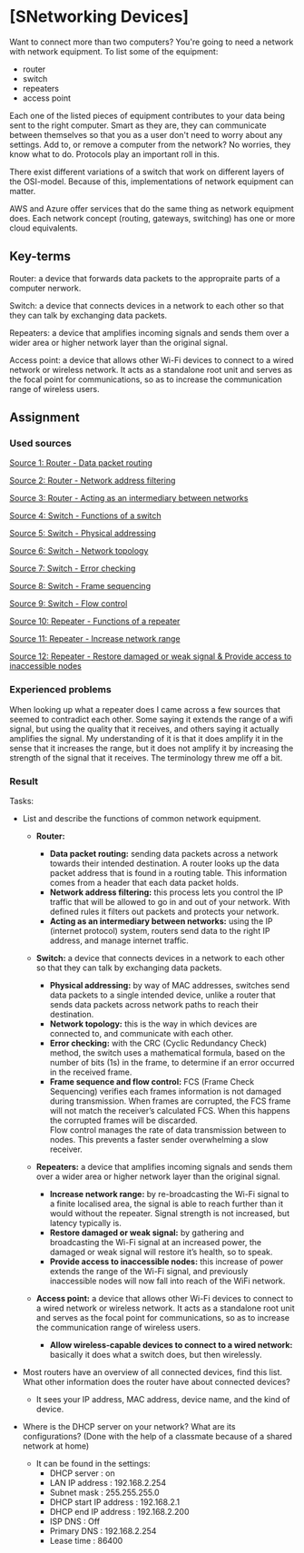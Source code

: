 # [SNetworking Devices]
Want to connect more than two computers? You're going to need a network with network equipment. To list some of the equipment:

- router
- switch
- repeaters
- access point

Each one of the listed pieces of equipment contributes to your data being sent to the right computer. Smart as they are, they can communicate between themselves so that you as a user don't need to worry about any settings. Add to, or remove a computer from the network? No worries, they know what to do. Protocols play an important roll in this. 

There exist different variations of a switch that work on different layers of the OSI-model. Because of this, implementations of network equipment can matter.

AWS and Azure offer services that do the same thing as network equipment does. Each network concept (routing, gateways, switching) has one or more cloud equivalents. 

## Key-terms
Router: a device that forwards data packets to the appropraite parts of a computer nerwork.

Switch: a device that connects devices in a network to each other so that they can talk by exchanging data packets.

Repeaters: a device that amplifies incoming signals and sends them over a wider area or higher network layer than the original signal.

Access point: a device that allows other Wi-Fi devices to connect to a wired network or wireless network. It acts as a standalone root unit and serves as the focal point for communications, so as to increase the communication range of wireless users. 

## Assignment
### Used sources
[Source 1: Router - Data packet routing](https://aws.amazon.com/what-is/routing/#:~:text=manage%20traffic%20volume.-,How%20does%20routing%20work%3F,might%20route%20it%20multiple%20times.)

[Source 2: Router - Network address filtering](https://www.ibm.com/docs/en/i/7.4?topic=security-ip-filtering-network-address-translation)

[Source 3: Router - Acting as an intermediary between networks](https://www.avg.com/en/signal/what-is-a-router)

[Source 4: Switch - Functions of a switch](https://www.linkedin.com/pulse/functions-switch-evelyn-shi/)

[Source 5: Switch - Physical addressing](https://www.cloudflare.com/learning/network-layer/what-is-a-network-switch/)

[Source 6: Switch - Network topology](https://networklessons.com/cisco/ccna-routing-switching-icnd1-100-105/network-topologies)

[Source 7: Switch - Error checking](https://etutorials.org/Networking/lan+switching/Chapter+6.+How+a+Switch+Works/Layer+2+Switching+Methods/)

[Source 8: Switch - Frame sequencing](https://www.ibm.com/docs/en/i/7.3?topic=support-ethernet-frame-format)

[Source 9: Switch - Flow control](https://en.wikipedia.org/wiki/Flow_control_(data))

[Source 10: Repeater - Functions of a repeater](https://nordvpn.com/nl/cybersecurity/glossary/repeater/#:~:text=Repeater%20is%20a%20type%20of,provide%20access%20to%20inaccessible%20nodes.)

[Source 11: Repeater - Increase network range](https://www.screenbeam.com/wifihelp/wifibooster/differences-wifi-booster-wifi-extender-wifi-repeater/#:~:text=As%20the%20name%20implies%2C%20wireless,response%20time%2C%20is%20typically%20increased.)

[Source 12: Repeater - Restore damaged or weak signal & Provide access to inaccessible nodes](https://www.rfpage.com/wi-fi-repeaters-how-it-works/)

### Experienced problems
When looking up what a repeater does I came across a few sources that seemed to contradict each other. Some saying it extends the range of a wifi signal, but using the quality that it receives, and others saying it actually amplifies the signal. My understanding of it is that it does amplify it in the sense that it increases the range, but it does not amplify it by increasing the strength of the signal that it receives. The terminology threw me off a bit. 



### Result
Tasks:
*	List and describe the functions of common network equipment.
    -	**Router:** 
        -	**Data packet routing:** sending data packets across a network towards their intended destination. A router looks up the data packet address that is found in a routing table. This information comes from a header that each data packet holds.
        -	**Network address filtering:** this process lets you control the IP traffic that will be allowed to go in and out of your network. With defined rules it filters out packets and protects your network.
        -	**Acting as an intermediary between networks:** using the IP (internet protocol) system, routers send data to the right IP address, and manage internet traffic.

    -	**Switch:** a device that connects devices in a network to each other so that they can talk by exchanging data packets.
        -	**Physical addressing:** by way of MAC addresses, switches send data packets to a single intended device, unlike a router that sends data packets across network paths to reach their destination.
        -	**Network topology:** this is the way in which devices are connected to, and communicate with each other. 
        - 	**Error checking:** with the CRC (Cyclic Redundancy Check) method, the switch uses a mathematical formula, based on the number of bits (1s) in the frame, to determine if an error occurred in the received frame.
        -	**Frame sequence and flow control:** FCS (Frame Check Sequencing) verifies each frames information is not damaged during transmission. When frames are corrupted, the FCS frame will not match the receiver’s calculated FCS. When this happens the corrupted frames will be discarded.   
        Flow control manages the rate of data transmission between to nodes. This prevents a faster sender overwhelming a slow receiver. 

    -	**Repeaters:** a device that amplifies incoming signals and sends them over a wider area or higher network layer than the original signal.
        -	**Increase network range:** by re-broadcasting the Wi-Fi signal to a finite localised area, the signal is able to reach further than it would without the repeater. Signal strength is not increased, but latency typically is.
        -	**Restore damaged or weak signal:** by gathering and broadcasting the Wi-Fi signal at an increased power, the damaged or weak signal will restore it’s health, so to speak.
        -	**Provide access to inaccessible nodes:** this increase of power extends the range of the Wi-Fi signal, and previously inaccessible nodes will now fall into reach of the WiFi network. 

    -	**Access point:** a device that allows other Wi-Fi devices to connect to a wired network or wireless network. It acts as a standalone root unit and serves as the focal point for communications, so as to increase the communication range of wireless users.
        -	**Allow wireless-capable devices to connect to a wired network:** basically it does what a switch does, but then wirelessly. 


-	Most routers have an overview of all connected devices, find this list. What other information does the router have about connected devices?
    -	It sees your IP address, MAC address, device name, and the kind of device.

-   Where is the DHCP server on your network? What are its configurations? (Done with the help of a classmate because of a shared network at home)
    -	It can be found in the settings:
        -	DHCP server		: on
        -	LAN IP address		: 192.168.2.254
        -	Subnet mask		: 255.255.255.0
        -	DHCP start IP address	: 192.168.2.1
        -	DHCP end IP address 	: 192.168.2.200
        -	ISP DNS		: Off		
        -	Primary DNS		: 192.168.2.254
        -	Lease time		: 86400

